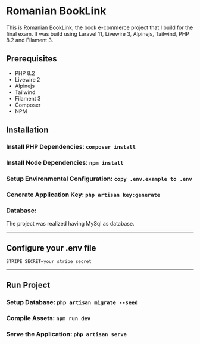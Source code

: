 # Romanian BookLink

This is Romanian BookLink, the book e-commerce project that I build for the final exam. It was build using Laravel 11, Livewire 3, Alpinejs, Tailwind, PHP 8.2 and Filament 3.

## Prerequisites
- PHP 8.2
- Livewire 2
- Alpinejs
- Tailwind
- Filament 3
- Composer
- NPM

## Installation

### Install PHP Dependencies:           `composer install`
### Install Node Dependencies:          `npm install`
### Setup Environmental Configuration:  `copy .env.example to .env`
### Generate Application Key:           `php artisan key:generate`

### Database:

The project was realized having MySql as database.

---------------------------------------------------------------------------------------------------

## Configure your .env file
    STRIPE_SECRET=your_stripe_secret

---------------------------------------------------------------------------------------------------

## Run Project

### Setup Database:         `php artisan migrate --seed`
### Compile Assets:         `npm run dev`
### Serve the Application:  `php artisan serve`
